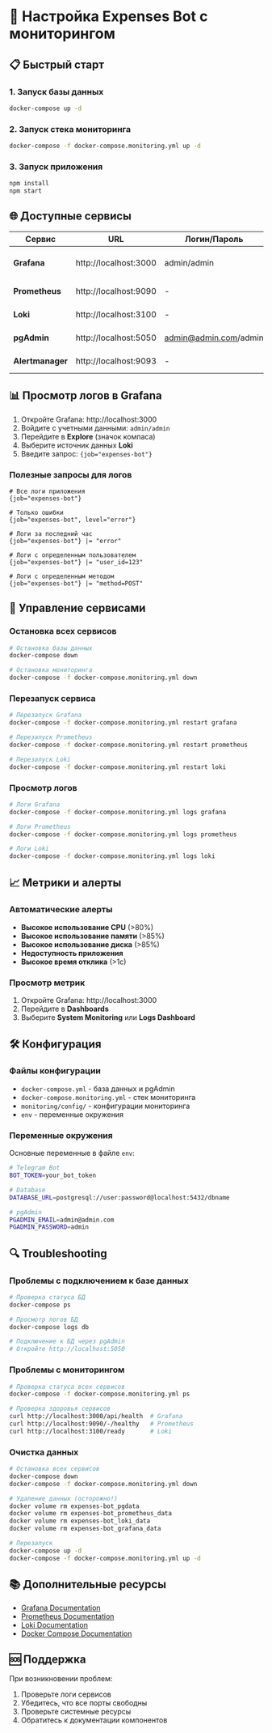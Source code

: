 # 🚀 Настройка Expenses Bot с мониторингом

## 📋 Быстрый старт

### 1. Запуск базы данных
```bash
docker-compose up -d
```

### 2. Запуск стека мониторинга
```bash
docker-compose -f docker-compose.monitoring.yml up -d
```

### 3. Запуск приложения
```bash
npm install
npm start
```

## 🌐 Доступные сервисы

| Сервис | URL | Логин/Пароль | Описание |
|--------|-----|--------------|----------|
| **Grafana** | http://localhost:3000 | admin/admin | Веб-интерфейс мониторинга |
| **Prometheus** | http://localhost:9090 | - | Метрики и алерты |
| **Loki** | http://localhost:3100 | - | Агрегация логов |
| **pgAdmin** | http://localhost:5050 | admin@admin.com/admin | Управление БД |
| **Alertmanager** | http://localhost:9093 | - | Управление алертами |

## 📊 Просмотр логов в Grafana

1. Откройте Grafana: http://localhost:3000
2. Войдите с учетными данными: `admin/admin`
3. Перейдите в **Explore** (значок компаса)
4. Выберите источник данных **Loki**
5. Введите запрос: `{job="expenses-bot"}`

### Полезные запросы для логов

```logql
# Все логи приложения
{job="expenses-bot"}

# Только ошибки
{job="expenses-bot", level="error"}

# Логи за последний час
{job="expenses-bot"} |= "error"

# Логи с определенным пользователем
{job="expenses-bot"} |= "user_id=123"

# Логи с определенным методом
{job="expenses-bot"} |= "method=POST"
```

## 🔧 Управление сервисами

### Остановка всех сервисов
```bash
# Остановка базы данных
docker-compose down

# Остановка мониторинга
docker-compose -f docker-compose.monitoring.yml down
```

### Перезапуск сервиса
```bash
# Перезапуск Grafana
docker-compose -f docker-compose.monitoring.yml restart grafana

# Перезапуск Prometheus
docker-compose -f docker-compose.monitoring.yml restart prometheus

# Перезапуск Loki
docker-compose -f docker-compose.monitoring.yml restart loki
```

### Просмотр логов
```bash
# Логи Grafana
docker-compose -f docker-compose.monitoring.yml logs grafana

# Логи Prometheus
docker-compose -f docker-compose.monitoring.yml logs prometheus

# Логи Loki
docker-compose -f docker-compose.monitoring.yml logs loki
```

## 📈 Метрики и алерты

### Автоматические алерты
- **Высокое использование CPU** (>80%)
- **Высокое использование памяти** (>85%)
- **Высокое использование диска** (>85%)
- **Недоступность приложения**
- **Высокое время отклика** (>1с)

### Просмотр метрик
1. Откройте Grafana: http://localhost:3000
2. Перейдите в **Dashboards**
3. Выберите **System Monitoring** или **Logs Dashboard**

## 🛠 Конфигурация

### Файлы конфигурации
- `docker-compose.yml` - база данных и pgAdmin
- `docker-compose.monitoring.yml` - стек мониторинга
- `monitoring/config/` - конфигурации мониторинга
- `env` - переменные окружения

### Переменные окружения
Основные переменные в файле `env`:
```bash
# Telegram Bot
BOT_TOKEN=your_bot_token

# Database
DATABASE_URL=postgresql://user:password@localhost:5432/dbname

# pgAdmin
PGADMIN_EMAIL=admin@admin.com
PGADMIN_PASSWORD=admin
```

## 🔍 Troubleshooting

### Проблемы с подключением к базе данных
```bash
# Проверка статуса БД
docker-compose ps

# Просмотр логов БД
docker-compose logs db

# Подключение к БД через pgAdmin
# Откройте http://localhost:5050
```

### Проблемы с мониторингом
```bash
# Проверка статуса всех сервисов
docker-compose -f docker-compose.monitoring.yml ps

# Проверка здоровья сервисов
curl http://localhost:3000/api/health  # Grafana
curl http://localhost:9090/-/healthy   # Prometheus
curl http://localhost:3100/ready       # Loki
```

### Очистка данных
```bash
# Остановка всех сервисов
docker-compose down
docker-compose -f docker-compose.monitoring.yml down

# Удаление данных (осторожно!)
docker volume rm expenses-bot_pgdata
docker volume rm expenses-bot_prometheus_data
docker volume rm expenses-bot_loki_data
docker volume rm expenses-bot_grafana_data

# Перезапуск
docker-compose up -d
docker-compose -f docker-compose.monitoring.yml up -d
```

## 📚 Дополнительные ресурсы

- [Grafana Documentation](https://grafana.com/docs/)
- [Prometheus Documentation](https://prometheus.io/docs/)
- [Loki Documentation](https://grafana.com/docs/loki/)
- [Docker Compose Documentation](https://docs.docker.com/compose/)

## 🆘 Поддержка

При возникновении проблем:
1. Проверьте логи сервисов
2. Убедитесь, что все порты свободны
3. Проверьте системные ресурсы
4. Обратитесь к документации компонентов 